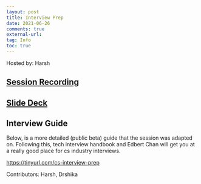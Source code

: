 ```yaml
---
layout: post
title: Interview Prep
date: 2021-06-26
comments: true
external-url:
tag: Info
toc: true
---
```

<!-- markdownlint-disable MD004 MD009 MD014 MD024 MD040 -->


Hosted by: Harsh

## [Session Recording](https://youtu.be/6WablPFJ3_Q-)

## [Slide Deck](https://docs.google.com/presentation/d/1Sx2w2n37s12Zfg-zgYnHJaoSTP3_KTljnEM6fBlF1Bg/edit?usp=sharing)

## Interview Guide
Below, is a more detailed (public beta) guide that the session was adapted on. Following this, tech interview handbook and Edbert Chan will get you at a really good place for cs industry interviews. 

https://tinyurl.com/cs-interview-prep

Contributors: Harsh, Drshika
